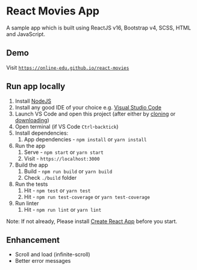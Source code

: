 # React Movies App

A sample app which is built using ReactJS v16, Bootstrap v4, SCSS, HTML and JavaScript.

## Demo

Visit [`https://online-edu.github.io/react-movies`](https://online-edu.github.io/react-movies)

## Run app locally

1.  Install [NodeJS](https://nodejs.org/en/download/)
1.  Install any good IDE of your choice e.g. [Visual Studio Code](https://code.visualstudio.com/)
1.  Launch VS Code and open this project (after either by [cloning](https://github.com/online-edu/react-movies.git) or [downloading](https://github.com/online-edu/react-movies/archive/master.zip))
1.  Open terminal (if VS Code `Ctrl`-`backtick`)
1.  Install dependencies:
    1.  App dependencies - `npm install` or `yarn install`
1.  Run the app
    1.  Serve - `npm start` or `yarn start`
    2.  Visit - `https://localhost:3000`
1.  Build the app
    1.  Build - `npm run build` or `yarn build`
    2.  Check `./build` folder
1.  Run the tests
    1.  Hit - `npm test` or `yarn test`
    1.  Hit - `npm run test-coverage` or `yarn test-coverage`
1.  Run linter
    1.  Hit - `npm run lint` or `yarn lint`

Note: If not already, Please install [Create React App](https://github.com/facebookincubator/create-react-app) before you start.

## Enhancement

-   Scroll and load (infinite-scroll)
-   Better error messages
